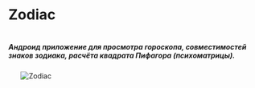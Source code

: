 # Zodiac


#
##### Андроид приложение для просмотра гороскопа, совместимостей знаков зодиака, расчёта квадрата Пифагора (психоматрицы).
⠀⠀
![Zodiac](https://user-images.githubusercontent.com/79411173/142713104-3e844ee0-523a-4e86-b583-e83139f23569.png)
